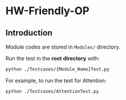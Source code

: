 # HW-Friendly-OP
## Introduction
Module codes are stored in `Modules/` directory.

Run the test in the **root directory** with:
```bash
python ./Testcases/{Module_Name}Test.py
```

For example, to run the test for Attention:
```bash
python ./Testcases/AttentionTest.py
```